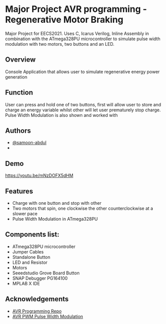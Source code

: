 
# Major Project AVR programming - Regenerative Motor Braking

Major Project for EECS2021. Uses C, Icarus Verilog, Inline Assembly in combination with the ATmega328PU microcontroller to simulate pulse width modulation with two motors, two buttons and an LED.

## Overview

Console Application that allows user to simulate regenerative energy power generation

## Function
User can press and hold one of two buttons, first will allow user to store and charge an energy variable whilst other will let user prematurely stop charge. 
Pulse Width Modulation is also shown and worked with

## Authors

- [@samoon-abdul](https://github.com/samoon-abdul)
- 
## Demo

https://youtu.be/mNzDOFX5dHM

## Features

- Charge with one button and stop with other
- Two motors that spin, one clockwise the other counterclockwise at a slower pace
- Pulse Width Modulation in ATmega328PU


## Components list:
- ATmega328PU microcontroller
- Jumper Cables
- Standalone Button
- LED and Resistor
- Motors
- Seeedstudio Grove Board Button
- SNAP Debugger PG164100
- MPLAB X IDE



## Acknowledgements

 - [AVR Programming Repo](https://github.com/hexagon5un/AVR-Programming)
 - [AVR PWM Pulse Width Modulation](https://www.electroschematics.com/avr-pwm/)
